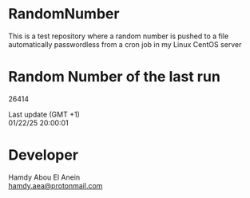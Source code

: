 # RandomNumber    
This is a test repository where a random number is pushed to a file automatically passwordless from a cron job in my Linux CentOS server    
# Random Number of the last run   
26414
      
Last update (GMT +1)    
01/22/25 20:00:01
# Developer    
Hamdy Abou El Anein   
hamdy.aea@protonmail.com

